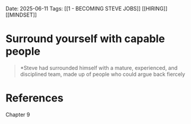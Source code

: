 Date: 2025-06-11
Tags: [[1 - BECOMING STEVE JOBS]] [[HIRING]] [[MINDSET]]

# Surround yourself with capable people

>*Steve had surrounded himself with a mature, experienced, and disciplined team, made up of people who could argue back fiercely
# References 
Chapter 9